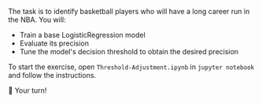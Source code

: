 The task is to identify basketball players who will have a long career run in the NBA. You will:

- Train a base LogisticRegression model
- Evaluate its precision
- Tune the model's decision threshold to obtain the desired precision


To start the exercise, open `Threshold-Adjustment.ipynb` in `jupyter notebook` and follow the instructions.

🚀 Your turn!


